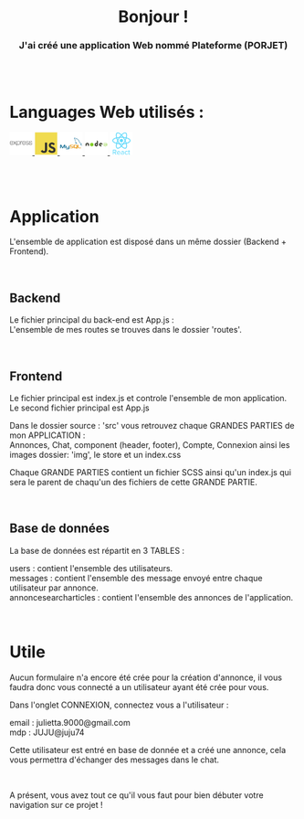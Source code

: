 <h1 align="center">Bonjour !</h1>
<h3 align="center">J'ai créé une application Web nommé Plateforme (PORJET)</h3>
<br>
<br>
<h1 align="left">Languages Web utilisés :</h1>
<p align="left"> <a href="https://expressjs.com" target="_blank" rel="noreferrer"><img src="https://raw.githubusercontent.com/devicons/devicon/master/icons/express/express-original-wordmark.svg" alt="express" width="40" height="40"/> </a> <a href="https://developer.mozilla.org/en-US/docs/Web/JavaScript" target="_blank" rel="noreferrer"> <img src="https://raw.githubusercontent.com/devicons/devicon/master/icons/javascript/javascript-original.svg" alt="javascript" width="40" height="40"/> </a> <a href="https://www.mysql.com/" target="_blank" rel="noreferrer"> <img src="https://raw.githubusercontent.com/devicons/devicon/master/icons/mysql/mysql-original-wordmark.svg" alt="mysql" width="40" height="40"/> </a> <a href="https://nodejs.org" target="_blank" rel="noreferrer"> <img src="https://raw.githubusercontent.com/devicons/devicon/master/icons/nodejs/nodejs-original-wordmark.svg" alt="nodejs" width="40" height="40"/> </a> <a href="https://reactjs.org/" target="_blank" rel="noreferrer"> <img src="https://raw.githubusercontent.com/devicons/devicon/master/icons/react/react-original-wordmark.svg" alt="react" width="40" height="40"/> </a> </p>
<br>
<br>
<h1 align="left">Application</h1>
<p>L'ensemble de application est disposé dans un même dossier (Backend + Frontend).</p>
<br>
<h2 align="left">Backend</h2>
<p>Le fichier principal du back-end est App.js :<br>L'ensemble de mes routes se trouves dans le dossier 'routes'.</p>
<br>
<h2 align="left">Frontend</h2>
<p>Le fichier principal est index.js et controle l'ensemble de mon application.<br>Le second fichier principal est App.js</p>
<p>Dans le dossier source : 'src' vous retrouvez chaque GRANDES PARTIES de mon APPLICATION :<br>Annonces, Chat, component (header, footer), Compte, Connexion ainsi les images dossier: 'img', le store et un index.css</p>
<p>Chaque GRANDE PARTIES contient un fichier SCSS ainsi qu'un index.js qui sera le parent de chaqu'un des fichiers de cette GRANDE PARTIE.</p>
<br>
<h2 align="left">Base de  données</h2>
<p>La base de données est répartit en 3 TABLES :</p>
<p>users : contient l'ensemble des utilisateurs.<br>messages : contient l'ensemble des message envoyé entre chaque utilisateur par annonce.<br>annoncesearcharticles : contient l'ensemble des annonces de l'application.</p>
<br>
<h1 align="left">Utile</h1>
<p>Aucun formulaire n'a encore été crée pour la création d'annonce, il vous faudra donc vous connecté a un utilisateur ayant été crée pour vous.</p>
<p>Dans l'onglet CONNEXION, connectez vous a l'utilisateur :</p>
<p>email : julietta.9000@gmail.com<br>mdp : JUJU@juju74</p>
<p>Cette utilisateur est entré en base de donnée et a créé une annonce, cela vous permettra d'échanger des messages dans le chat.</p>
<br>
<p>A présent, vous avez tout ce qu'il vous faut pour bien débuter votre navigation sur ce projet !</p>





